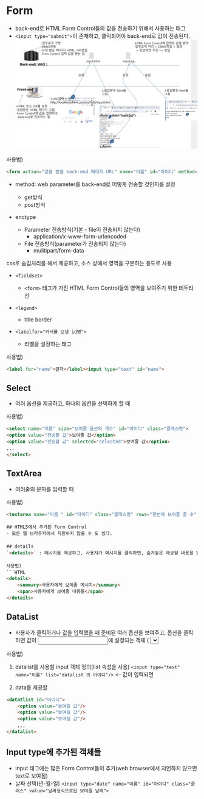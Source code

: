 # Form
- back-end로 HTML Form Control들의 값을 전송하기 위해서 사용하는 태그
- `<input type="submit">`이 존재하고, 클릭되어야 back-end로 값이 전송된다.
![백엔드-프론트엔드연결](images/backend-frontend.jpg)

사용법)
```HTML
<form action="값을 받을 back-end 페이지 URL" name="이름" id="아이디" method="값을 전송하기위한 방식` enctype="페이지 전송방식">
```

- method: web parameter를 back-end로 어떻게 전송할 것인지를 설정 
	- get방식
	- post방식
	
- enctype
	- Parameter 전송방식(기본 - file이 전송되지 않는다) 
		- application/x-www-form-urlencoded
	- File 전송방식(parameter가 전송되지 않는다)
		- mulitipart/form-data
	
css로 숨김처리를 해서 제공하고, 소스 상에서 영역을 구분하는 용도로 사용	

- `<fieldset>`
	- `<form>` 태그가 가진 HTML Form Control들의 영역을 보여주기 위한 테두리 선

- `<legend>`
	- title border
	
- `<labelfor="커서를 보낼 id명">`
	- 라벨을 설정하는 태그
	
사용법)
```HTML
<label for="name">글자</label><input type="text" id="name">
```

## Select
- 여러 옵션을 제공하고, 하나의 옵션을 선택하게 할 때

사용법)
```HTML
<select name="이름" size="보여줄 옵션의 개수" id="아이디" class="클래스명">
<option value="전송할 값">보여줄 값</option>
<option value="전송할 값" selected="selected">보여줄 값</option>
,,,
</select>
```

## TextArea
- 여러줄의 문자를 입력할 때

사용법)
```HTML
<textarea name="이름 " id="아이디" class="클래스명" rows="한번에 보여줄 줄 수" cols="한줄에 쓸 글자수">보여줄 문자열</textarea>

## HTML5에서 추가된 Form Control
- 모든 웹 브라우저에서 지원하지 않을 수 도 있다.

## details
`<details>` : 메시지를 제공하고, 사용자가 메시지를 클릭하면, 숨겨놓은 제공할 내용을 열어서 보여주는 태그

사용법)
```HTML
<details>
	<summary>사용자에게 보여줄 메시지</summary>
	<span>사용자에게 보여줄 내용들</span>
</details>
```

## DataList
- 사용자가 클릭하거나 값을 입력했을 때 준비된 여러 옵션을 보여주고, 옵션을 클릭하면 값이 <input type="text">에 설정되는 객체 ( <select>과 유사 )

사용법)
1. datalist를 사용할 input 객체 정의(list 속성을 사용)
``<input type="text" name="이름" list="datalist 의 아이디"/>`` <- 값이 입력되면 <datalist>의 <option> 중 해당 문자를 가지고 있는 옵션들만 제공된다.

2. data를 제공할 <datalist>를 정의
```HTML
<datatlist id="아이디">
	<option value="보여질 값"/>
	<option value="보여질 값"/>
	<option value="보여질 값"/>
	,,,
</datalist>
```

## Input type에 추가된 객체들
- input 태그에는 많은 Form Control들이 추가(web browser에서 지언하지 않으면 text로 보여짐)
- 날짜 선택(년-월-일)
``<input type="date" name="이름" id="아이디" class="클래스" value="날짜형식으로된 보여줄 날짜">``


